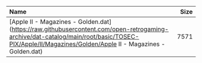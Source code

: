 |Name|Size|
|:---|---:|
|[Apple II - Magazines - Golden.dat](https://raw.githubusercontent.com/open-retrogaming-archive/dat-catalog/main/root/basic/TOSEC-PIX/Apple/II/Magazines/Golden/Apple II - Magazines - Golden.dat)|7571|
